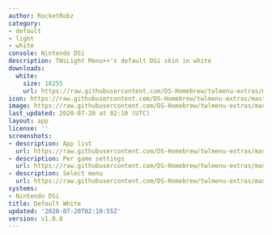 ```yaml
---
author: RocketRobz
category:
- default
- light
- white
console: Nintendo DSi
description: TWiLight Menu++'s default DSi skin in white
downloads:
  white:
    size: 18255
    url: https://raw.githubusercontent.com/DS-Homebrew/twlmenu-extras/master/_nds/TWiLightMenu/dsimenu/themes/white.7z
icon: https://raw.githubusercontent.com/DS-Homebrew/twlmenu-extras/master/unistore/icons/dsi.png
image: https://raw.githubusercontent.com/DS-Homebrew/twlmenu-extras/master/unistore/icons/dsi.png
last_updated: 2020-07-20 at 02:10 (UTC)
layout: app
license: ''
screenshots:
- description: App list
  url: https://raw.githubusercontent.com/DS-Homebrew/twlmenu-extras/master/_nds/TWiLightMenu/dsimenu/themes/meta/white/screenshots/app-list.png
- description: Per game settings
  url: https://raw.githubusercontent.com/DS-Homebrew/twlmenu-extras/master/_nds/TWiLightMenu/dsimenu/themes/meta/white/screenshots/per-game-settings.png
- description: Select menu
  url: https://raw.githubusercontent.com/DS-Homebrew/twlmenu-extras/master/_nds/TWiLightMenu/dsimenu/themes/meta/white/screenshots/select-menu.png
systems:
- Nintendo DSi
title: Default White
updated: '2020-07-20T02:10:55Z'
version: v1.0.0
---
```

